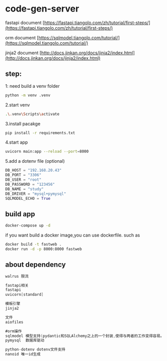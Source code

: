 # code-gen-server

fastapi document
[https://fastapi.tiangolo.com/zh/tutorial/first-steps/](https://fastapi.tiangolo.com/zh/tutorial/first-steps/)


orm document
[https://sqlmodel.tiangolo.com/tutorial/](https://sqlmodel.tiangolo.com/tutorial/)


jinja2 document
[http://docs.jinkan.org/docs/jinja2/index.html](http://docs.jinkan.org/docs/jinja2/index.html)

## step:
1: need build a venv folder
```bash
python -m venv .venv
```
2.start venv
```bash
.\.venv\Scripts\activate 
```
3.install pacakge
```bash
pip install -r requirements.txt
```
4.start app
```bash
uvicorn main:app --reload --port=8000
```
5.add a dotenv file (optional)
```python
DB_HOST = "192.168.20.43"
DB_PORT = "3306"
DB_USER = "root"
DB_PASSWORD = "123456"
DB_NAME = "study"
DB_DRIVER = "mysql+pymysql"
SQLMODEL_ECHO = True
```



## build app
```bash
docker-compose up -d
```
if you want build a docker image,you can use dockerfile.
such as
```bash
docker build -t fastweb .
docker run -d -p 8000:8000 fastweb
```

## about dependency
```java
walrus 限流

fastapi相关
fastapi
uvicorn[standard]

模板引擎
jinja2

文件
aiofiles

#orm操作
sqlmodel 模型支持(pydantic和SQLAlchemy之上的一个封装,使得与两者的工作变得容易。是fastapi作者为了简化数据库操作而设计的,对fastapi框架兼容最好)
pymysql  数据库驱动

python-dotenv dotenv文件支持
nanoid 唯一id生成
```
